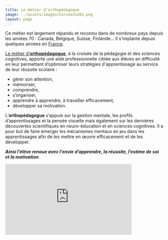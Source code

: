 ```yaml
---
title: Le métier d’orthopédagogue
image: ../assets/images/Cerveau%201.png
layout: page
---
```


Ce métier est largement répandu et reconnu dans de nombreux pays depuis les années 70 :
Canada, Belgique, Suisse, Finlande… Il s’implante depuis quelques années en [France](https://www.ecoleorthopedagogie.fr/).


[Le métier d’**orthopédagogue**](https://fr.wikipedia.org/wiki/Orthop%C3%A9dagogie), à la croisée de la pédagogie et des sciences cognitives,
apporte une aide professionnelle ciblée aux élèves en difficulté en leur permettant
d’optimiser leurs stratégies d&#39;apprentissage au service de leur réussite scolaire :

* gérer son attention,
* mémoriser,
* comprendre,
* s’organiser,
* apprendre à apprendre, à travailler efficacement,
* développer sa motivation.

L’**orthopédagogue** s’appuie sur la gestion mentale, les profils d’apprentissages et la pensée
visuelle mais également sur les dernières découvertes scientifiques en neuro-éducation et
en sciences cognitives. Il a pour but de faire émerger les mécanismes mentaux en jeu dans les apprentissages afin de les mettre en œuvre efficacement et de les
développer.

**_Ainsi l’élève renoue avec l’envie d’apprendre, la réussite, l’estime de soi et la motivation_**.
<iframe width="403" height="227" src="https://www.youtube.com/embed/WbOVCxrkocI" title="UOF - Le métier d'Orthopédagogue" frameborder="0" allow="accelerometer; autoplay; clipboard-write; encrypted-media; gyroscope; picture-in-picture; web-share" allowfullscreen></iframe>